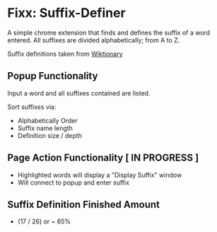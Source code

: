 # Fixx: Suffix-Definer
A simple chrome extension that finds and defines the suffix of a word entered.
All suffixes are divided alphabetically; from A to Z. 

Suffix definitions taken from [Wiktionary](https://en.wiktionary.org/w/index.php?title=Category:English_suffixes&pageuntil=ERGY%0A-ergy#mw-pages)

## Popup Functionality
Input a word and all suffixes contained are listed.

Sort suffixes via:
  - Alphabetically Order
  - Suffix name length
  - Definition size / depth

## Page Action Functionality [ IN PROGRESS ]
- Highlighted words will display a "Display Suffix" window
- Will connect to popup and enter suffix

## Suffix Definition Finished Amount 
- (17 / 26) or ~ 65%
